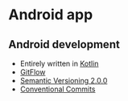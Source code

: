# Android app

## Android development

 * Entirely written in [Kotlin](https://kotlinlang.org/)
 * [GitFlow](https://guides.github.com/introduction/flow/)
 * [Semantic Versioning 2.0.0](https://semver.org/)
 * [Conventional Commits](https://conventionalcommits.org/)
